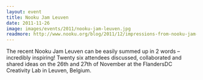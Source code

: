 ```yaml
---
layout: event
title: Nooku Jam Leuven
date: 2011-11-26
image: images/events/2011/nooku-jam-leuven.jpg
readmore: http://www.nooku.org/blog/2011/12/impressions-from-nooku-jam-leuven/
---
```


The recent Nooku Jam Leuven can be easily summed up in 2 words – incredibly inspiring! Twenty six attendees discussed, collaborated and shared ideas on the 26th and 27th of November at the FlandersDC Creativity Lab in Leuven, Belgium.